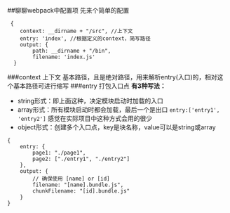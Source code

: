 ##聊聊webpack中配置项
先来个简单的配置
```
 {
    context: __dirname + "/src", //上下文
    entry: 'index', //根据定义的context，简写路径
    output: {
        path: __dirname + "/bin", 
        filename: 'index.js'
  }
```
###context 上下文
基本路径，且是绝对路径，用来解析entry(入口)的，相对这个基本路径可进行缩写
###entry 打包入口点
**有3种写法：**
+ string形式：即上面这种，决定模块启动时加载的入口
+ array形式：所有模块启动时都会加载，最后一个是出口 `entry:['entry1', 'entry2']`
   感觉在实际项目中这种方式会用的很少
+ object形式：创建多个入口点，key是块名称，value可以是string或array
```
{
    entry: {
        page1: "./page1",
        page2: ["./entry1", "./entry2"]
    },
    output: {
        // 确保使用 [name] or [id]
        filename: "[name].bundle.js",
        chunkFilename: "[id].bundle.js"
    }
}
```

